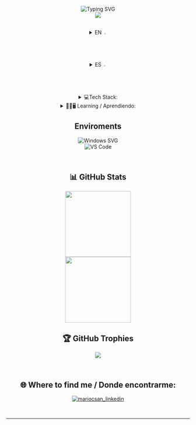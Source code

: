 <p align="center">
     <img src="https://readme-typing-svg.demolab.com?font=Fira+Code&duration=3500&pause=30&center=true&vCenter=true&multiline=true&repeat=false&random=false&width=435&height=150&lines=Mario+Canales;Fullstack+developer;+.NET+%7C+Azure+%7C+React+%7C+Angular" alt="Typing SVG" />
    <br/>
      <img src="https://github-readme-stats.vercel.app/api?username=MariocSan&theme=tokyonight&hide_border=false&include_all_commits=true&count_private=true">
</p>
<br>

<details align="center">
  <summary>EN <img src="https://github.com/MarioCSan/MarioCSan/assets/40211718/3f8f179a-b722-43ee-80f9-268b72693888" width="2%"/>
</summary>

### 💡 You can also watch it through npx! Run `npx mariocsan` on your terminal to see it.
***note:*** You must have node installed
     
## 💫 About me:

✨ .NET Developer with experience turning ideas into exceptional experiences. Specialized in technologies such as Azure, React, Angular, and databases like SQL Server, Postgres, and MongoDB.

🚀 Passionate about crafting innovative solutions that blend technology and user experience. As Elon Musk says, "When something is important enough, you do it even if the odds are not in your favor."

🚄 My focus revolves around technical excellence and creativity to deliver products that not only meet needs but also inspire.

Let's connect and explore the realm of technological possibilities!

</details>

<details align="center">
  <summary>ES <img src="https://github.com/MarioCSan/MarioCSan/assets/40211718/e0ec4111-06ac-4c02-991b-291933faa474" width="2%"/>
</summary>

## 💫 Sobre mí:
✨ Desarrollador .NET con experiencia en transformar ideas en experiencias excepcionales. Especializado en tecnologías como Azure, React, Angular y bases de datos SQL Server, Postgres y MongoDB.

🚀 Apasionado por la creación de soluciones innovadoras que fusionan tecnología y experiencia del usuario. Como dice Elon Musk, "cuando algo es lo suficientemente importante, lo haces incluso si las probabilidades no están a tu favor".

💡 Mi enfoque se centra en la excelencia técnica y la creatividad para ofrecer productos que no solo satisfacen las necesidades, sino que también inspiran.

¡Conéctemos para explorar el mundo de las posibilidades tecnológicas!

</details>
<details align="center">
  <summary>
       💻Tech Stack:
</summary>
     <img src="https://img.shields.io/badge/c%23-%23239120.svg?style=for-the-badge&logo=c-sharp&logoColor=white" alt="C#"/>
     <img src="https://img.shields.io/badge/.NET-5C2D91?style=for-the-badge&logo=.net&logoColor=white" alt=".NET"/> 
     <br>
     <img src="https://img.shields.io/badge/react-%2320232a.svg?style=for-the-badge&logo=react&logoColor=%2361DAFB"/>
     <img src="https://img.shields.io/badge/angular-%23DD0031.svg?style=for-the-badge&logo=angular&logoColor=white" alt="Angular"/>
     <img src="https://img.shields.io/badge/javascript-%23323330.svg?style=for-the-badge&logo=javascript&logoColor=%23F7DF1E" alt="JavaScript"/>
     <img src="https://img.shields.io/badge/html5-%23E34F26.svg?style=for-the-badge&logo=html5&logoColor=white" alt="HTML5"/>
     <img src="https://img.shields.io/badge/css3-%231572B6.svg?style=for-the-badge&logo=css3&logoColor=white" alt="CSS3"/>
     <img src="https://img.shields.io/badge/bootstrap-%23563D7C.svg?style=for-the-badge&logo=bootstrap&logoColor=white" alt="Bootstrap"/> 
     <br>
     <img src="https://img.shields.io/badge/azure-%230072C6.svg?style=for-the-badge&logo=azure-devops&logoColor=white" alt="Azure"/>
     <img src="https://img.shields.io/badge/netlify-%23000000.svg?style=for-the-badge&logo=netlify&logoColor=#00C7B7" alt="Netlify"/> 
     <img src="https://img.shields.io/badge/NPM-%23000000.svg?style=for-the-badge&logo=npm&logoColor=white" alt="NPM"/> 
     <br>
     <img src="https://img.shields.io/badge/Microsoft%20SQL%20Sever-CC2927?style=for-the-badge&logo=microsoft%20sql%20server&logoColor=white" alt="Microsoft SQL Server"/>
     <img src="https://img.shields.io/badge/mysql-%2300f.svg?style=for-the-badge&logo=mysql&logoColor=white" alt="MySQL"/>
     <img src="https://img.shields.io/badge/postgres-%23316192.svg?style=for-the-badge&logo=postgresql&logoColor=white" alt="Postgres"/> 
     <img src="https://img.shields.io/badge/MongoDB-%234ea94b.svg?style=for-the-badge&logo=mongodb&logoColor=white" alt="MongoDB"/>
     <br>
     <img src="https://img.shields.io/badge/docker-%230db7ed.svg?style=for-the-badge&logo=docker&logoColor=white" alt="Docker"/>
     <img src="https://img.shields.io/badge/-Swagger-%23Clojure?style=for-the-badge&logo=swagger&logoColor=white" alt="Swagger"/>
</details>

<details align="center">
   <summary>
        👨‍🎓🖥️ Learning / Aprendiendo:
   </summary>

![Redis](https://img.shields.io/badge/Redis-DC382D?style=for-the-badge&logo=redis&logoColor=white)
![RabbitMQ](https://img.shields.io/badge/Rabbitmq-FF6600?style=for-the-badge&logo=rabbitmq&logoColor=white)
![Apache Kafka](https://img.shields.io/badge/Apache%20Kafka-000?style=for-the-badge&logo=apachekafka)
<!--![AZUREDEVOPS](https://img.shields.io/badge/azuredevops-0078D7.svg?style=for-the-badge&logo=azuredevops&logoColor=white&color=%230078D7) -->
</details>

<h2 align="center"> Enviroments </h2>

<p align="center">
     <img src="https://img.shields.io/badge/Windows%2011-0078D6?style=for-the-badge&logo=windows&logoColor=white" alt="Windows SVG" />
    <br/>
      <img src="https://img.shields.io/badge/Visual%20Studio%20Code-0078d7.svg?style=for-the-badge&logo=visual-studio-code&logoColor=white" alt="VS Code">
</p>


<!--![TypeScript](https://img.shields.io/badge/typescript-%23007ACC.svg?style=for-the-badge&logo=typescript&logoColor=white) --><br/>

<h2 align="center"> 📊 GitHub Stats </h2>
<p align="center">  
  <img height=180 align="center" src="https://github-readme-streak-stats.herokuapp.com/?user=MariocSan&theme=tokyonight&hide_border=false" />
     <br>
  <img height=180 align="center" src="https://github-readme-stats.vercel.app/api/top-langs/?username=MariocSan&theme=tokyonight&hide_border=false&include_all_commits=true&count_private=false&layout=compact" />
</p>

<h2 align="center"> 🏆 GitHub Trophies </h2>

<p align="center">  
  <img src="https://stats.dooboo.io/api/github-trophies?login=marioCSan"/>
</p>
<br>

<h2 align="center"> 🌐 Where to find me / Donde encontrarme: </h2>
<p align="center">
  <a href="https://www.linkedin.com/in/mariocanalessanchez/" target="blank"><img align="center" src="https://img.shields.io/badge/-LinkedIn-039BE5?style=for-the-badge&logo=Linkedin&logoColor=white&link=https://www.linkedin.com/in/mariocanalessanchez/" alt="mariocsan_linkedin"/></a>
</p>
<br>

-----

<p align="center">
  <img align="center" src="https://visitcount.itsvg.in/api?id=MariocSan&icon=7&color=6" target="blank/>
</p>
------


<!-- Proudly created with GPRM ( https://gprm.itsvg.in ) 
  [![](https://visitcount.itsvg.in/api?id=MariocSan&icon=7&color=6)](https://visitcount.itsvg.in)
  
